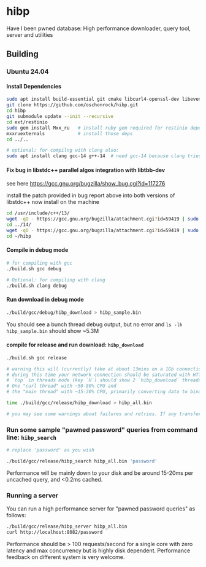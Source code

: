 # hibp
Have I been pwned database: High performance downloader, query tool, server and utilities

## Building

### Ubuntu 24.04

#### Install Dependencies
```bash
sudo apt install build-essential git cmake libcurl4-openssl-dev libevent-dev ruby libtbb-dev
git clone https://github.com/oschonrock/hibp.git
cd hibp
git submodule update --init --recursive
cd ext/restinio
sudo gem install Mxx_ru   # install ruby gem required for restinio dependency installation
mxxruexternals            # install those deps
cd ../..

# optional: for compilng with clang also:
sudo apt install clang gcc-14 g++-14  # need gcc-14 because clang tries to use its stdlibc++ version

```

#### Fix bug in libstdc++ parallel algos integration with libtbb-dev
see here
https://gcc.gnu.org/bugzilla/show_bug.cgi?id=117276

install the patch provided in bug report above into both versions of libstdc++ now install on the machine

```bash
cd /usr/include/c++/13/
wget -qO - https://gcc.gnu.org/bugzilla/attachment.cgi?id=59419 | sudo patch --backup --strip 5
cd ../14/
wget -qO - https://gcc.gnu.org/bugzilla/attachment.cgi?id=59419 | sudo patch --backup --strip 5
cd ~/hibp
```

#### Compile in debug mode
```bash
# for compiling with gcc
./build.sh gcc debug

# Optional: for compiling with clang
./build.sh clang debug

```

#### Run download in debug mode 
```bash
./build/gcc/debug/hibp_download > hibp_sample.bin
```
You should see a bunch thread debug output, but no error and  `ls -lh hibp_sample.bin` should show ~5.3M

#### compile for release and run download: `hibp_download`
```bash
./build.sh gcc release

# warning this will (currently) take at about 13mins on a 1Gb connection and consume ~21GB of disk space
# during this time your network connection should be saturated with HTTP2 multiplexed requests
# `top` in threads mode (key `H`) should show 2 `hibp_download` threads.
# One "curl thread" with ~50-80% CPU and
# the "main thread" with ~15-30% CPU, primarily converting data to binary and writing to disk

time ./build/gcc/release/hibp_download > hibp_all.bin

# you may see some warnings about failures and retries. If any transfers fails after 10 retries, programme will abort.
```

### Run some sample "pawned password" queries from command line: `hibp_search`
```bash
# replace 'password' as you wish

./build/gcc/release/hibp_search hibp_all.bin 'password'
```
Performance will be mainly down to your disk and be around 15-20ms per uncached query, and <0.2ms cached.

### Running a server

You can run a high performance server for "pawned password queries" as follows:
```bash
./build/gcc/release/hibp_server hibp_all.bin
curl http://localhost:8082/password
```
Performance should be > 100 requests/second for a single core with zero latency and max concurrency but is highly disk dependent. 
Performance feedback on different system is very welcome. 
